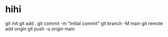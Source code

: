 # hihi
git init
git add .
git commit -m "Initial commit"
git branch -M main
git remote add origin <URL-repository-GitHub>
git push -u origin main

